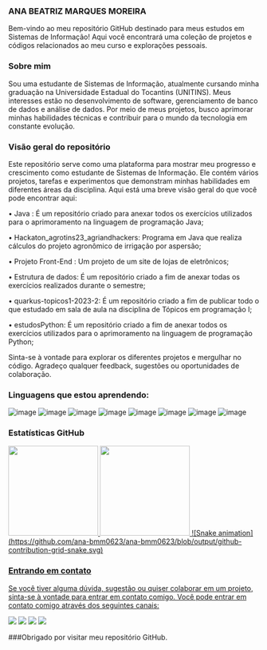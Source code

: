 ### ANA BEATRIZ MARQUES MOREIRA

Bem-vindo ao meu repositório GitHub destinado para meus estudos em Sistemas de Informação! Aqui você encontrará uma coleção de projetos e códigos relacionados ao meu curso e explorações pessoais.

### Sobre mim
Sou uma estudante de Sistemas de Informação, atualmente cursando minha graduação na Universidade Estadual do Tocantins (UNITINS). Meus interesses estão no desenvolvimento de software, gerenciamento de banco de dados e análise de dados. Por meio de meus projetos, busco aprimorar minhas habilidades técnicas e contribuir para o mundo da tecnologia em constante evolução.

### Visão geral do repositório
Este repositório serve como uma plataforma para mostrar meu progresso e crescimento como estudante de Sistemas de Informação. Ele contém vários projetos, tarefas e experimentos que demonstram minhas habilidades em diferentes áreas da disciplina. Aqui está uma breve visão geral do que você pode encontrar aqui:

• Java : É um repositório criado para anexar todos os exercícios utilizados para o aprimoramento na linguagem de programação Java;

• Hackaton_agrotins23_agriandhackers: Programa em Java que realiza cálculos do projeto agronômico de irrigação por aspersão; 

• Projeto Front-End : Um projeto de um site de lojas de eletrônicos;

• Estrutura de dados: É um repositório criado a fim de anexar todas os exercícios realizados durante o semestre;

• quarkus-topicos1-2023-2: É um repositório criado a fim de publicar todo o que estudado em sala de aula na disciplina de Tópicos em programação I;

• estudosPython: É um repositório criado a fim de anexar todos os exercícios utilizados para o aprimoramento na linguagem de programação Python;

Sinta-se à vontade para explorar os diferentes projetos e mergulhar no código. Agradeço qualquer feedback, sugestões ou oportunidades de colaboração.

### Linguagens que estou aprendendo:
![image](https://img.shields.io/badge/Python-3776AB?style=for-the-badge&logo=python&logoColor=white)
![image](https://img.shields.io/badge/HTML5-E34F26?style=for-the-badge&logo=html5&logoColor=white)
![image](https://img.shields.io/badge/CSS3-1572B6?style=for-the-badge&logo=css3&logoColor=white)
![image](https://img.shields.io/badge/JavaScript-323330?style=for-the-badge&logo=javascript&logoColor=F7DF1E)
![image](	https://img.shields.io/badge/Java-ED8B00?style=for-the-badge&logo=openjdk&logoColor=white)
![image](https://img.shields.io/badge/Angular-DD0031?style=for-the-badge&logo=angular&logoColor=white)
![image](	https://img.shields.io/badge/MySQL-00000F?style=for-the-badge&logo=mysql&logoColor=white)
![image](https://img.shields.io/badge/PostgreSQL-316192?style=for-the-badge&logo=postgresql&logoColor=white)

### Estatísticas GitHub
<div>
<a href="https://github.com/ana-bmm0623">
<img loading="lazy" height="180em" src="https://github-readme-stats.vercel.app/api/top-langs/?username=ana-bmm0623&layout=compact&langs_count=7&theme=dracula"/>
<img loading="lazy" height="180em" src="https://github-readme-stats.vercel.app/api?username=ana-bmm0623&show_icons=true&theme=dracula&include_all_commits=true&count_private=true"/>
 ![Snake animation](https://github.com/ana-bmm0623/ana-bmm0623/blob/output/github-contribution-grid-snake.svg)
</div>

### Entrando em contato
Se você tiver alguma dúvida, sugestão ou quiser colaborar em um projeto, sinta-se à vontade para entrar em contato comigo. Você pode entrar em contato comigo através dos seguintes canais:

<div>
<a href="https://instagram.com/anabmarquesm" target="_blank"><img loading="lazy" src="https://img.shields.io/badge/-Instagram-%23E4405F?style=for-the-badge&logo=instagram&logoColor=white" target="_blank"></a>
<a href="https://t.me/anabeatrizmarquesmoreira" target="_blank"><img loading="lazy" src="https://img.shields.io/badge/Telegram-2CA5E0?style=for-the-badge&logo=telegram&logoColor=white" target="_blank"></a>
<a href = "mailto:contato@marquesmoreiraanabeatriz84@gmail.com"><img loading="lazy" src="https://img.shields.io/badge/Gmail-D14836?style=for-the-badge&logo=gmail&logoColor=white" target="_blank"></a>
<a href="https://www.linkedin.com/in/anabeatrizmarquesmoreira" target="_blank"><img loading="lazy" src="https://img.shields.io/badge/-LinkedIn-%230077B5?style=for-the-badge&logo=linkedin&logoColor=white" target="_blank"></a>   
</div>

###Obrigado por visitar meu repositório GitHub.
